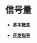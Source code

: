# 信号量<a name="ZH-CN_TOPIC_0000001123948077"></a>

-   **[基本概念](kernel-mini-basic-ipc-sem-basic.md)**  

-   **[开发指导](kernel-mini-basic-ipc-sem-guide.md)**  


